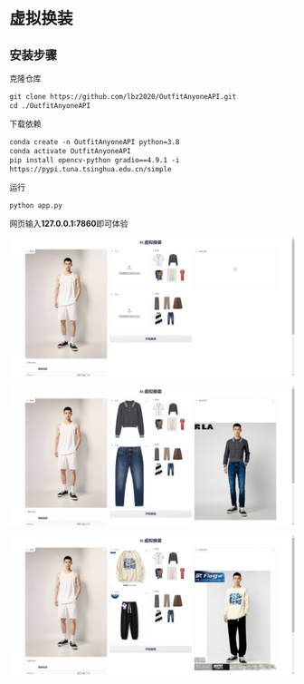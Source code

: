 # 虚拟换装



## 安装步骤



克隆仓库

```
git clone https://github.com/lbz2020/OutfitAnyoneAPI.git
cd ./OutfitAnyoneAPI
```

下载依赖

```
conda create -n OutfitAnyoneAPI python=3.8
conda activate OutfitAnyoneAPI
pip install opencv-python gradio==4.9.1 -i https://pypi.tuna.tsinghua.edu.cn/simple
```

运行

```
python app.py
```

网页输入**127.0.0.1:7860**即可体验

![p1](data/p1.png)

![p2](data/p2.png)

![p3](data/p3.png)